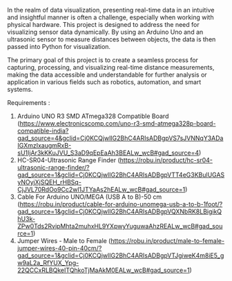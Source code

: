 In the realm of data visualization, presenting real-time data in an intuitive and insightful manner is often a challenge, especially when working with physical hardware. This project is designed to address the need for visualizing sensor data dynamically. By using an Arduino Uno and an ultrasonic sensor to measure distances between objects, the data is then passed into Python for visualization.

The primary goal of this project is to create a seamless process for capturing, processing, and visualizing real-time distance measurements, making the data accessible and understandable for further analysis or application in various fields such as robotics, automation, and smart systems.

Requirements : 
1. Arduino UNO R3 SMD ATmega328 Compatible Board (https://www.electronicscomp.com/uno-r3-smd-atmega328p-board-compatible-india?gad_source=4&gclid=Cj0KCQjwlIG2BhC4ARIsADBgpVS7sJVNNqY3ADaIGXmzIxaugmRxB-sU1IjAr3kKKuJVU_S3aD9qEpEaAh3BEALw_wcB#gad_source=4)
2. HC-SR04-Ultrasonic Range Finder (https://robu.in/product/hc-sr04-ultrasonic-range-finder/?gad_source=1&gclid=Cj0KCQjwlIG2BhC4ARIsADBgpVTT4eG3KBulUGASyNOyjXjSQEH_rHBSq-CjJVL70RdOo9Cc2wl1JTYaAs2hEALw_wcB#gad_source=1)
3. Cable For Arduino UNO/MEGA (USB A to B)-50 cm (https://robu.in/product/cable-for-arduino-unomega-usb-a-to-b-1foot/?gad_source=1&gclid=Cj0KCQjwlIG2BhC4ARIsADBgpVQXNbRK8LBigikQhU3k-ZPw0Tds2RvipMhta2muhxHL9YXpwyYuguwaAhzREALw_wcB#gad_source=1)
4. Jumper Wires - Male to Female (https://robu.in/product/male-to-female-jumper-wires-40-pin-40cm/?gad_source=1&gclid=Cj0KCQjwlIG2BhC4ARIsADBgpVTJgiweK4m8iE5_gw9aL2a_RfYUX_Ypg-22QCCxRLBQkeITQhkoTjMaAkM0EALw_wcB#gad_source=1)
